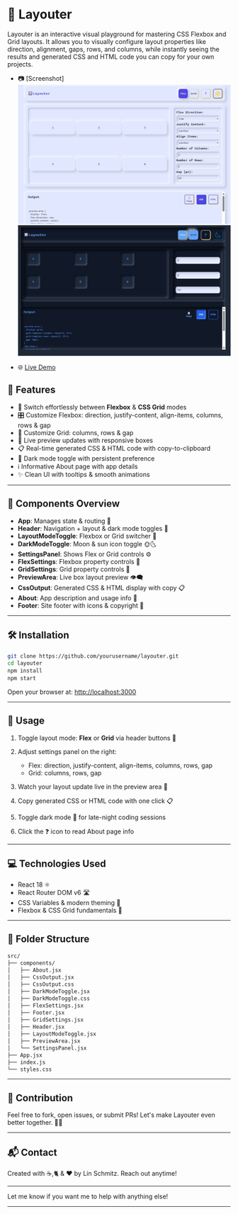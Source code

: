 # 🔲 Layouter

Layouter is an interactive visual playground for mastering CSS Flexbox and Grid layouts. It allows you to visually configure layout properties like direction, alignment, gaps, rows, and columns, while instantly seeing the results and generated CSS and HTML code you can copy for your own projects.

- 📷 [Screenshot]
  ![alt text](public/img/2.jpg)
  ![alt text](public/img/3.jpg)

- 🌐 [Live Demo](https://layouter-sch.vercel.app/)

## 🚀 Features

- 🔄 Switch effortlessly between **Flexbox** & **CSS Grid** modes
- 🎛️ Customize Flexbox: direction, justify-content, align-items, columns, rows & gap
- 🧱 Customize Grid: columns, rows & gap
- 👀 Live preview updates with responsive boxes
- 📋 Real-time generated CSS & HTML code with copy-to-clipboard
- 🌙 Dark mode toggle with persistent preference
- ℹ️ Informative About page with app details
- ✨ Clean UI with tooltips & smooth animations

---

## 🧩 Components Overview

- **App**: Manages state & routing 🔄
- **Header**: Navigation + layout & dark mode toggles 🚦
- **LayoutModeToggle**: Flexbox or Grid switcher 🔘
- **DarkModeToggle**: Moon & sun icon toggle 🌞🌜
- **SettingsPanel**: Shows Flex or Grid controls ⚙️
- **FlexSettings**: Flexbox property controls 🔧
- **GridSettings**: Grid property controls 🧱
- **PreviewArea**: Live box layout preview 👁️‍🗨️
- **CssOutput**: Generated CSS & HTML display with copy 📋
- **About**: App description and usage info 📖
- **Footer**: Site footer with icons & copyright 🦶

---

## 🛠️ Installation

```bash
git clone https://github.com/yourusername/layouter.git
cd layouter
npm install
npm start
```

Open your browser at: [http://localhost:3000](http://localhost:3000)

---

## 🎯 Usage

1. Toggle layout mode: **Flex** or **Grid** via header buttons 🔘
2. Adjust settings panel on the right:

   - Flex: direction, justify-content, align-items, columns, rows, gap
   - Grid: columns, rows, gap

3. Watch your layout update live in the preview area 👀
4. Copy generated CSS or HTML code with one click 📋
5. Toggle dark mode 🌙 for late-night coding sessions
6. Click the ❓ icon to read About page info

---

## 💻 Technologies Used

- React 18 ⚛️
- React Router DOM v6 🛣️
- CSS Variables & modern theming 🎨
- Flexbox & CSS Grid fundamentals 🧱

---

## 📁 Folder Structure

```
src/
├── components/
│   ├── About.jsx
│   ├── CssOutput.jsx
│   ├── CssOutput.css
│   ├── DarkModeToggle.jsx
│   ├── DarkModeToggle.css
│   ├── FlexSettings.jsx
│   ├── Footer.jsx
│   ├── GridSettings.jsx
│   ├── Header.jsx
│   ├── LayoutModeToggle.jsx
│   ├── PreviewArea.jsx
│   └── SettingsPanel.jsx
├── App.jsx
├── index.js
└── styles.css
```

---

## 🤝 Contribution

Feel free to fork, open issues, or submit PRs! Let's make Layouter even better together. 🚀✨

---

## 📬 Contact

Created with ☕,🐈 & ❤️ by Lin Schmitz. Reach out anytime!

---

Let me know if you want me to help with anything else!

---
